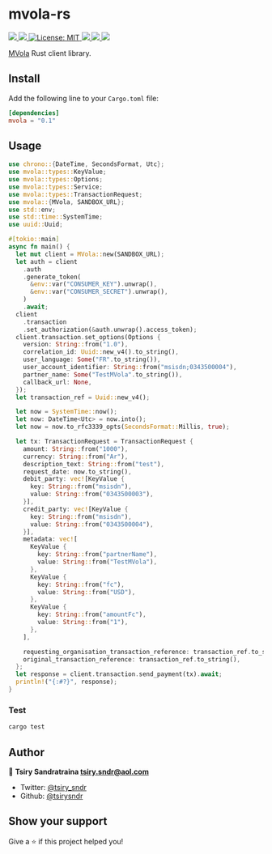 <h1>mvola-rs</h1>
<p>
  <a href="https://app.travis-ci.com/github/tsirysndr/mvola-rs" target="_blank">
    <img src="https://app.travis-ci.com/tsirysndr/mvola-rs.svg?branch=master" />
  </a>
  <a href="https://codecov.io/gh/tsirysndr/mvola-rs" target="_blank">
    <img src="https://codecov.io/gh/tsirysndr/mvola-rs/branch/master/graph/badge.svg?token=" />
  </a>
  <a href="LICENSE" target="_blank">
    <img alt="License: MIT" src="https://img.shields.io/badge/License-MIT-blue.svg" />
  </a>
  <a href="https://crates.io/crates/mvola" target="_blank">
    <img src="https://img.shields.io/crates/v/mvola.svg" />
  </a>
  
  <a href="https://crates.io/crates/mvola" target="_blank">
    <img src="https://img.shields.io/crates/dr/mvola" />
  </a>
  
  <a href="https://docs.rs/mvola" target="_blank">
    <img src="https://docs.rs/mvola/badge.svg" />
  </a>
</p>

[MVola](https://www.mvola.mg/devportal) Rust client library.

## Install

Add the following line to your `Cargo.toml` file:

```toml
[dependencies]
mvola = "0.1"
```

## Usage

```rust
use chrono::{DateTime, SecondsFormat, Utc};
use mvola::types::KeyValue;
use mvola::types::Options;
use mvola::types::Service;
use mvola::types::TransactionRequest;
use mvola::{MVola, SANDBOX_URL};
use std::env;
use std::time::SystemTime;
use uuid::Uuid;

#[tokio::main]
async fn main() {
  let mut client = MVola::new(SANDBOX_URL);
  let auth = client
    .auth
    .generate_token(
      &env::var("CONSUMER_KEY").unwrap(),
      &env::var("CONSUMER_SECRET").unwrap(),
    )
    .await;
  client
    .transaction
    .set_authorization(&auth.unwrap().access_token);
  client.transaction.set_options(Options {
    version: String::from("1.0"),
    correlation_id: Uuid::new_v4().to_string(),
    user_language: Some("FR".to_string()),
    user_account_identifier: String::from("msisdn;0343500004"),
    partner_name: Some("TestMVola".to_string()),
    callback_url: None,
  });
  let transaction_ref = Uuid::new_v4();

  let now = SystemTime::now();
  let now: DateTime<Utc> = now.into();
  let now = now.to_rfc3339_opts(SecondsFormat::Millis, true);

  let tx: TransactionRequest = TransactionRequest {
    amount: String::from("1000"),
    currency: String::from("Ar"),
    description_text: String::from("test"),
    request_date: now.to_string(),
    debit_party: vec![KeyValue {
      key: String::from("msisdn"),
      value: String::from("0343500003"),
    }],
    credit_party: vec![KeyValue {
      key: String::from("msisdn"),
      value: String::from("0343500004"),
    }],
    metadata: vec![
      KeyValue {
        key: String::from("partnerName"),
        value: String::from("TestMVola"),
      },
      KeyValue {
        key: String::from("fc"),
        value: String::from("USD"),
      },
      KeyValue {
        key: String::from("amountFc"),
        value: String::from("1"),
      },
    ],

    requesting_organisation_transaction_reference: transaction_ref.to_string(),
    original_transaction_reference: transaction_ref.to_string(),
  };
  let response = client.transaction.send_payment(tx).await;
  println!("{:#?}", response);
}

```

### Test

```sh 
cargo test
```

## Author

👤 **Tsiry Sandratraina <tsiry.sndr@aol.com>**

- Twitter: [@tsiry_sndr](https://twitter.com/tsiry_sndr)
- Github: [@tsirysndr](https://github.com/tsirysndr)

## Show your support

Give a ⭐️ if this project helped you!
